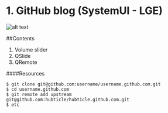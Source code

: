 # 1. GitHub blog (SystemUI - LGE)

![alt text](https://github.com/systemuilg/systemuilg.github.com/raw/master/resources/Android-KitKat.jpg)

##Contents

1. Volume slider
2. QSlide
3. QRemote

####Resources
  
    $ git clone git@github.com:username/username.github.com.git
    $ cd username.github.com
    $ git remote add upstream git@github.com:hubticle/hubticle.github.com.git
    $ etc

